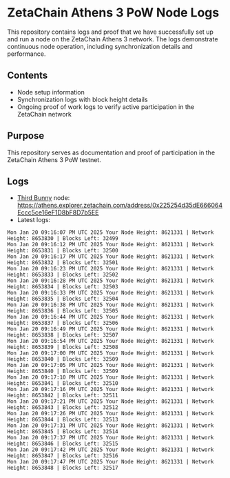 # ZetaChain Athens 3 PoW Node Logs
This repository contains logs and proof that we have successfully set up and run a node on the ZetaChain Athens 3 network. The logs demonstrate continuous node operation, including synchronization details and performance.

## Contents
- Node setup information
- Synchronization logs with block height details
- Ongoing proof of work logs to verify active participation in the ZetaChain network

## Purpose
This repository serves as documentation and proof of participation in the ZetaChain Athens 3 PoW testnet.

## Logs

- [Third Bunny](https://thirdbunny.xyz/) node: https://athens.explorer.zetachain.com/address/0x225254d35dE666064Eccc5ce16eF1D8bF8D7b5EE
- Latest logs:
```
Mon Jan 20 09:16:07 PM UTC 2025 Your Node Height: 8621331 | Network Height: 8653830 | Blocks Left: 32499
Mon Jan 20 09:16:12 PM UTC 2025 Your Node Height: 8621331 | Network Height: 8653831 | Blocks Left: 32500
Mon Jan 20 09:16:17 PM UTC 2025 Your Node Height: 8621331 | Network Height: 8653832 | Blocks Left: 32501
Mon Jan 20 09:16:23 PM UTC 2025 Your Node Height: 8621331 | Network Height: 8653833 | Blocks Left: 32502
Mon Jan 20 09:16:28 PM UTC 2025 Your Node Height: 8621331 | Network Height: 8653834 | Blocks Left: 32503
Mon Jan 20 09:16:33 PM UTC 2025 Your Node Height: 8621331 | Network Height: 8653835 | Blocks Left: 32504
Mon Jan 20 09:16:38 PM UTC 2025 Your Node Height: 8621331 | Network Height: 8653836 | Blocks Left: 32505
Mon Jan 20 09:16:44 PM UTC 2025 Your Node Height: 8621331 | Network Height: 8653837 | Blocks Left: 32506
Mon Jan 20 09:16:49 PM UTC 2025 Your Node Height: 8621331 | Network Height: 8653838 | Blocks Left: 32507
Mon Jan 20 09:16:54 PM UTC 2025 Your Node Height: 8621331 | Network Height: 8653839 | Blocks Left: 32508
Mon Jan 20 09:17:00 PM UTC 2025 Your Node Height: 8621331 | Network Height: 8653840 | Blocks Left: 32509
Mon Jan 20 09:17:05 PM UTC 2025 Your Node Height: 8621331 | Network Height: 8653840 | Blocks Left: 32509
Mon Jan 20 09:17:10 PM UTC 2025 Your Node Height: 8621331 | Network Height: 8653841 | Blocks Left: 32510
Mon Jan 20 09:17:16 PM UTC 2025 Your Node Height: 8621331 | Network Height: 8653842 | Blocks Left: 32511
Mon Jan 20 09:17:21 PM UTC 2025 Your Node Height: 8621331 | Network Height: 8653843 | Blocks Left: 32512
Mon Jan 20 09:17:26 PM UTC 2025 Your Node Height: 8621331 | Network Height: 8653844 | Blocks Left: 32513
Mon Jan 20 09:17:31 PM UTC 2025 Your Node Height: 8621331 | Network Height: 8653845 | Blocks Left: 32514
Mon Jan 20 09:17:37 PM UTC 2025 Your Node Height: 8621331 | Network Height: 8653846 | Blocks Left: 32515
Mon Jan 20 09:17:42 PM UTC 2025 Your Node Height: 8621331 | Network Height: 8653847 | Blocks Left: 32516
Mon Jan 20 09:17:47 PM UTC 2025 Your Node Height: 8621331 | Network Height: 8653848 | Blocks Left: 32517
```
